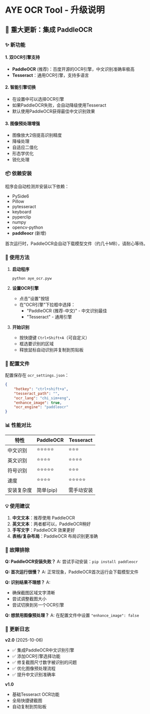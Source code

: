 # AYE OCR Tool - 升级说明

## 🎉 重大更新：集成 PaddleOCR

### ✨ 新功能

#### 1. **双OCR引擎支持**
- **PaddleOCR** (推荐)：百度开源的OCR引擎，中文识别准确率极高
- **Tesseract**：通用OCR引擎，支持多语言

#### 2. **智能引擎切换**
- 在设置中可以选择OCR引擎
- 如果PaddleOCR失败，会自动降级使用Tesseract
- 默认使用PaddleOCR获得最佳中文识别效果

#### 3. **图像预处理增强**
- 图像放大2倍提高识别精度
- 降噪处理
- 自适应二值化
- 形态学优化
- 锐化处理

### 📦 依赖安装

程序会自动检测并安装以下依赖：
- PySide6
- Pillow
- pytesseract
- keyboard
- pyperclip
- numpy
- opencv-python
- **paddleocr** (新增)

首次运行时，PaddleOCR会自动下载模型文件（约几十MB），请耐心等待。

### 🎯 使用方法

1. **启动程序**
   ```
   python aye_ocr.pyw
   ```

2. **设置OCR引擎**
   - 点击"设置"按钮
   - 在"OCR引擎"下拉框中选择：
     - "PaddleOCR (推荐-中文)" - 中文识别最佳
     - "Tesseract" - 通用引擎

3. **开始识别**
   - 按快捷键 `Ctrl+Shift+A`（可自定义）
   - 框选要识别的区域
   - 释放鼠标自动识别并复制到剪贴板

### 🔧 配置文件

配置保存在 `ocr_settings.json`：
```json
{
    "hotkey": "ctrl+shift+a",
    "tesseract_path": "",
    "ocr_lang": "chi_sim+eng",
    "enhance_image": true,
    "ocr_engine": "paddleocr"
}
```

### 📊 性能对比

| 特性 | PaddleOCR | Tesseract |
|------|-----------|-----------|
| 中文识别 | ⭐⭐⭐⭐⭐ | ⭐⭐⭐ |
| 英文识别 | ⭐⭐⭐⭐ | ⭐⭐⭐⭐ |
| 符号识别 | ⭐⭐⭐⭐⭐ | ⭐⭐⭐ |
| 速度 | ⭐⭐⭐⭐ | ⭐⭐⭐⭐⭐ |
| 安装复杂度 | 简单(pip) | 需手动安装 |

### 💡 使用建议

1. **中文文本**：推荐使用 PaddleOCR
2. **英文文本**：两者都可以，PaddleOCR稍好
3. **手写文字**：PaddleOCR 效果更好
4. **表格/复杂布局**：PaddleOCR 布局识别更准确

### 🐛 故障排除

**Q: PaddleOCR安装失败？**
A: 尝试手动安装：`pip install paddleocr`

**Q: 首次运行很慢？**
A: 正常现象，PaddleOCR首次运行会下载模型文件

**Q: 识别结果不理想？**
A: 
- 确保截图区域文字清晰
- 尝试调整截图大小
- 尝试切换到另一个OCR引擎

**Q: 想禁用图像预处理？**
A: 在配置文件中设置 `"enhance_image": false`

### 📝 更新日志

**v2.0** (2025-10-06)
- ✅ 集成PaddleOCR中文识别引擎
- ✅ 添加OCR引擎选择功能
- ✅ 修复截图尺寸数字被识别的问题
- ✅ 优化图像预处理流程
- ✅ 提升中文识别准确率

**v1.0**
- 基础Tesseract OCR功能
- 全局快捷键截图
- 自动复制到剪贴板
